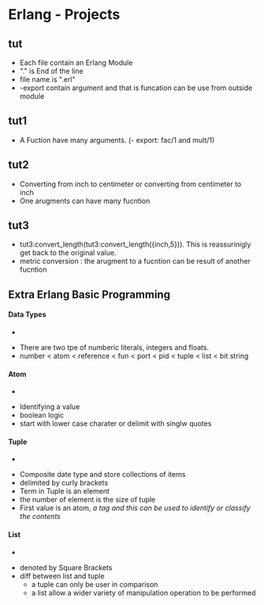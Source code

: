 # Erlang - Projects
## tut
* Each file contain an Erlang Module
* "." is End of the line
* file name is ".erl"
* -export contain argument and that is funcation can be use from outside module

## tut1
* A Fuction have many arguments. (- export: fac/1 and mult/1)

## tut2
* Converting from inch to centimeter or converting from centimeter to inch
* One arugments can have many fucntion 

## tut3
* tut3:convert_length(tut3:convert_length({inch,5})). This is reassurinigly get back to the original value.
* metric conversion : the arugment to a fucntion can be result of another fucntion

## Extra Erlang Basic Programming 

#### Data Types
-
* There are two tpe of  numberic literals, integers and floats.
* number < atom < reference < fun < port < pid < tuple < list < bit string  

#### Atom
-
* Identifying a value 
* boolean logic 
* start with lower case charater or delimit with singlw quotes

#### Tuple 
-
* Composite date type and store collections of items
* delimited by curly brackets
* Term in Tuple is an element
* the number of element is the size of tuple
* First value is an atom, _a tag and this can be used to identify or classify the contents_

#### List
-
* denoted by Square Brackets
* diff between list and tuple
  * a tuple can only be user in comparison
  * a list allow a wider variety of manipulation operation to be performed


